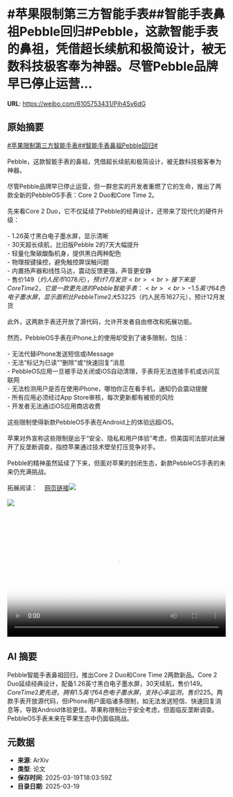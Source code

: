 # #苹果限制第三方智能手表##智能手表鼻祖Pebble回归#Pebble，这款智能手表的鼻祖，凭借超长续航和极简设计，被无数科技极客奉为神器。尽管Pebble品牌早已停止运营...

**URL**: https://weibo.com/6105753431/Pjh4Sv6dG

## 原始摘要

<a href="https://m.weibo.cn/search?containerid=231522type%3D1%26t%3D10%26q%3D%23%E8%8B%B9%E6%9E%9C%E9%99%90%E5%88%B6%E7%AC%AC%E4%B8%89%E6%96%B9%E6%99%BA%E8%83%BD%E6%89%8B%E8%A1%A8%23&amp;extparam=%23%E8%8B%B9%E6%9E%9C%E9%99%90%E5%88%B6%E7%AC%AC%E4%B8%89%E6%96%B9%E6%99%BA%E8%83%BD%E6%89%8B%E8%A1%A8%23" data-hide=""><span class="surl-text">#苹果限制第三方智能手表#</span></a><a href="https://m.weibo.cn/search?containerid=231522type%3D1%26t%3D10%26q%3D%23%E6%99%BA%E8%83%BD%E6%89%8B%E8%A1%A8%E9%BC%BB%E7%A5%96Pebble%E5%9B%9E%E5%BD%92%23&amp;extparam=%23%E6%99%BA%E8%83%BD%E6%89%8B%E8%A1%A8%E9%BC%BB%E7%A5%96Pebble%E5%9B%9E%E5%BD%92%23" data-hide=""><span class="surl-text">#智能手表鼻祖Pebble回归#</span></a><br><br>Pebble，这款智能手表的鼻祖，凭借超长续航和极简设计，被无数科技极客奉为神器。<br><br>尽管Pebble品牌早已停止运营，但一群忠实的开发者重燃了它的生命，推出了两款全新的PebbleOS手表：Core 2 Duo和Core Time 2。<br><br>先来看Core 2 Duo，它不仅延续了Pebble的经典设计，还带来了现代化的硬件升级：<br><br>- 1.26英寸黑白电子墨水屏，显示清晰<br>- 30天超长续航，比旧版Pebble 2的7天大幅提升<br>- 轻量化聚碳酸酯机身，提供黑白两种配色<br>- 物理按键操控，避免触控屏误触问题<br>- 内置扬声器和线性马达，震动反馈更强，声音更安静<br>- 售价$149（约人民币1078元），预计7月发货<br><br>接下来是Core Time 2，它是一款更先进的Pebble智能手表：<br><br>- 1.5英寸64色电子墨水屏，显示面积比Pebble Time 2大53%<br>- 金属机身+触控屏，外观更精致<br>- 预计30天续航，无需频繁充电<br>- 额外支持心率监测，增加健康功能<br>- 标准22mm表带，可自由更换<br>- 售价$225（约人民币1627元），预计12月发货<br><br>此外，这两款手表还开放了源代码，允许开发者自由修改和拓展功能。<br><br>然而，PebbleOS手表在iPhone上的使用却受到了诸多限制，包括：<br><br>- 无法代替iPhone发送短信或iMessage<br>- 无法“标记为已读”“删除”或“快速回复”消息<br>- PebbleOS应用一旦被手动关闭或iOS自动清理，手表将无法连接手机或访问互联网<br>- 无法检测用户是否在使用iPhone，哪怕你正在看手机，通知仍会震动提醒<br>- 所有应用必须经过App Store审核，每次更新都有被拒的风险<br>- 开发者无法通过iOS应用商店收费<br><br>这些限制使得新款PebbleOS手表在Android上的体验远超iOS。<br><br>苹果对外宣称这些限制是出于“安全、隐私和用户体验”考虑，但美国司法部对此展开了反垄断调查，指控苹果通过技术壁垒打压竞争对手。<br><br>Pebble的精神虽然延续了下来，但面对苹果的封闭生态，新款PebbleOS手表的未来仍充满挑战。<br><br>拓展阅读：<a href="https://weibo.cn/sinaurl?u=https%3A%2F%2Fericmigi.com%2Fblog%2Fapple-restricts-pebble-from-being-awesome-with-iphones" data-hide=""><span class="url-icon"><img style="width: 1rem;height: 1rem" src="https://h5.sinaimg.cn/upload/2015/09/25/3/timeline_card_small_web_default.png" referrerpolicy="no-referrer"></span><span class="surl-text">网页链接</span></a><img style="" src="https://tvax3.sinaimg.cn/large/006Fd7o3gy1hzmc04mjl0j30zk0p4dqw.jpg" referrerpolicy="no-referrer"><br><br><img style="" src="https://tvax1.sinaimg.cn/large/006Fd7o3ly1hzmc0qbv2ij31900u075p.jpg" referrerpolicy="no-referrer"><br><br><br clear="both"><div style="clear: both"></div><video controls="controls" poster="https://tvax2.sinaimg.cn/orj480/006Fd7o3ly1hzmc0qutqij31900u075p.jpg" style="width: 100%"><source src="https://f.video.weibocdn.com/o0/dQB50x82lx08mNvli1jO010412000GI60E010.mp4?label=mp4_720p&amp;template=1080x720.25.0&amp;ori=0&amp;ps=1CwnkDw1GXwCQx&amp;Expires=1742410987&amp;ssig=%2FCpNB6l6Xv&amp;KID=unistore,video"><source src="https://f.video.weibocdn.com/o0/mIWN2TO1lx08mNvkZfss010412000jzH0E010.mp4?label=mp4_hd&amp;template=720x480.25.0&amp;ori=0&amp;ps=1CwnkDw1GXwCQx&amp;Expires=1742410987&amp;ssig=ZTDyXW%2Fd%2BM&amp;KID=unistore,video"><source src="https://f.video.weibocdn.com/o0/7EvrACkGlx08mNvl2brW010412000cm30E010.mp4?label=mp4_ld&amp;template=540x360.25.0&amp;ori=0&amp;ps=1CwnkDw1GXwCQx&amp;Expires=1742410987&amp;ssig=Z1PKYisSHt&amp;KID=unistore,video"><p>视频无法显示，请前往<a href="https://video.weibo.com/show?fid=1034%3A5145938675564597" target="_blank" rel="noopener noreferrer">微博视频</a>观看。</p></video>

## AI 摘要

Pebble智能手表鼻祖回归，推出Core 2 Duo和Core Time 2两款新品。Core 2 Duo延续经典设计，配备1.26英寸黑白电子墨水屏，30天续航，售价$149。Core Time 2更先进，拥有1.5英寸64色电子墨水屏，支持心率监测，售价$225。两款手表开放源代码，但iPhone用户面临诸多限制，如无法发送短信、快速回复消息等，导致Android体验更佳。苹果称限制出于安全考虑，但面临反垄断调查。PebbleOS手表未来在苹果生态中仍面临挑战。

## 元数据

- **来源**: ArXiv
- **类型**: 论文
- **保存时间**: 2025-03-19T18:03:59Z
- **目录日期**: 2025-03-19
